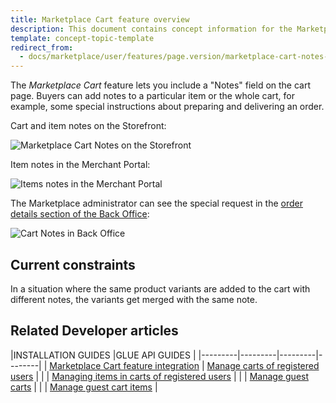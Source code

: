 ```yaml
---
title: Marketplace Cart feature overview
description: This document contains concept information for the Marketplace Cart feature.
template: concept-topic-template
redirect_from:
  - docs/marketplace/user/features/page.version/marketplace-cart-notes-feature-overview.html
---
```


The *Marketplace Cart* feature lets you include a "Notes" field on the cart page. Buyers can add notes to a particular item or the whole cart, for example, some special instructions about preparing and delivering an order.

Cart and item notes on the Storefront:

![Marketplace Cart Notes on the Storefront](https://spryker.s3.eu-central-1.amazonaws.com/docs/Marketplace/user+guides/Features/Marketplace+Cart+Notes/mp-cart-notes-on-the-storefront.png)

Item notes in the Merchant Portal:

![Items notes in the Merchant Portal](https://spryker.s3.eu-central-1.amazonaws.com/docs/Marketplace/user+guides/Features/Marketplace+Cart+Notes/mp-item-notes-merchant-portal.png)

The Marketplace administrator can see the special request in the [order details section of the Back Office](/docs/marketplace/user/back-office-user-guides/{{page.version}}/sales/managing-main-merchant-orders.html#merchant-order-overview-page):

![Cart Notes in Back Office](https://spryker.s3.eu-central-1.amazonaws.com/docs/Features/Shopping+Cart/Cart+Notes/cart-notes-admin.png)

## Current constraints

In a situation where the same product variants are added to the cart with different notes, the variants get merged with the same note.

## Related Developer articles

|INSTALLATION GUIDES  |GLUE API GUIDES  |
|---------|---------|---------|--------|
| [Marketplace Cart feature integration](/docs/pbc/all/cart-and-checkout/{{page.version}}/marketplace/install-the-marketplace-cart-feature.html)          | [Manage carts of registered users](/docs/marketplace/dev/glue-api-guides/{{page.version}}/carts-of-registered-users/managing-carts-of-registered-users.html)          |
|  | [Managing items in carts of registered users](/docs/marketplace/dev/glue-api-guides/{{page.version}}/carts-of-registered-users/managing-items-in-carts-of-registered-users.html) |
|   |  [Manage guest carts](/docs/pbc/all/cart-and-checkout/marketplace/manage-using-glue-api/guest-carts/manage-guest-carts.html) |
|   |  [Manage guest cart items](/docs/pbc/all/cart-and-checkout/marketplace/manage-using-glue-api/guest-carts/manage-guest-cart-items.html) |
